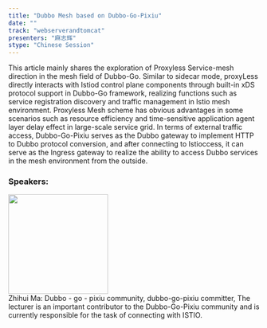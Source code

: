 ```yaml
---
title: "Dubbo Mesh based on Dubbo-Go-Pixiu"
date: "" 
track: "webserverandtomcat"
presenters: "麻志辉"
stype: "Chinese Session"
---
```

This article mainly shares the exploration of Proxyless Service-mesh direction in the mesh field of Dubbo-Go.
Similar to sidecar mode, proxyLess directly interacts with Istiod control plane components through built-in xDS protocol support in Dubbo-Go framework, realizing functions such as service registration discovery and traffic management in Istio mesh environment. Proxyless Mesh scheme has obvious advantages in some scenarios such as resource efficiency and time-sensitive application agent layer delay effect in large-scale service grid.
In terms of external traffic access, Dubbo-Go-Pixiu serves as the Dubbo gateway to implement HTTP to Dubbo protocol conversion, and after connecting to Istioccess, it can serve as the Ingress gateway to realize the ability to access Dubbo services in the mesh environment from the outside.
 ### Speakers: 
 <img src="images/speaker/1104.png" width="200" /><br>Zhihui Ma: Dubbo - go - pixiu community, dubbo-go-pixiu committer, The lecturer is an important contributor to the Dubbo-Go-Pixiu community and is currently responsible for the task of connecting with ISTIO.

 